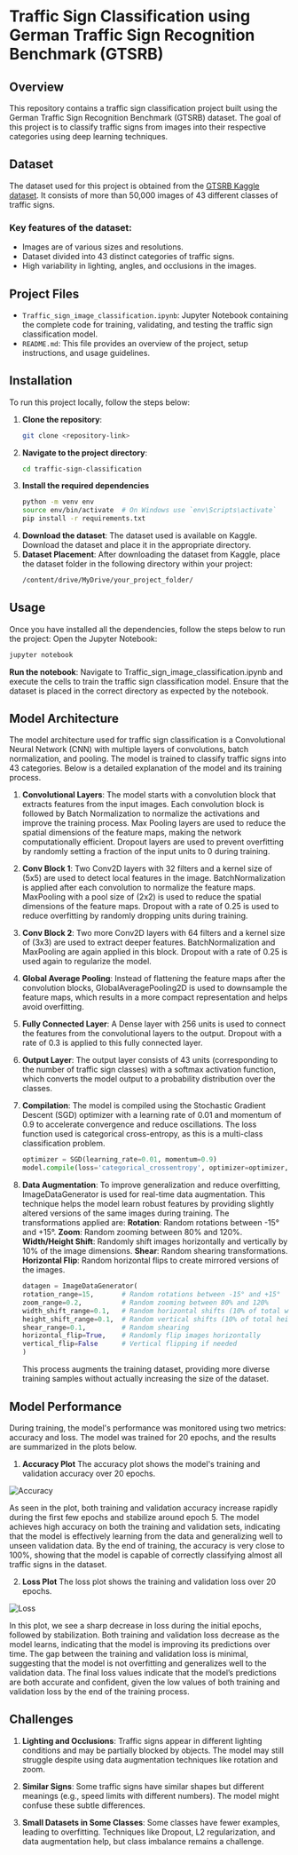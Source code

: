 # **Traffic Sign Classification using German Traffic Sign Recognition Benchmark (GTSRB)**

## **Overview**

This repository contains a traffic sign classification project built using the German Traffic Sign Recognition Benchmark (GTSRB) dataset. The goal of this project is to classify traffic signs from images into their respective categories using deep learning techniques.

## **Dataset**

The dataset used for this project is obtained from the [GTSRB Kaggle dataset](https://www.kaggle.com/datasets/meowmeowmeowmeowmeow/gtsrb-german-traffic-sign). It consists of more than 50,000 images of 43 different classes of traffic signs.

### **Key features of the dataset:**
- Images are of various sizes and resolutions.
- Dataset divided into 43 distinct categories of traffic signs.
- High variability in lighting, angles, and occlusions in the images.

## **Project Files**

- `Traffic_sign_image_classification.ipynb`: Jupyter Notebook containing the complete code for training, validating, and testing the traffic sign classification model.
- `README.md`: This file provides an overview of the project, setup instructions, and usage guidelines.

## **Installation**

To run this project locally, follow the steps below:

1. **Clone the repository**:
   ```bash
   git clone <repository-link>

2. **Navigate to the project directory**:
    ```bash
   cd traffic-sign-classification

3. **Install the required dependencies**
   ```bash
   python -m venv env
   source env/bin/activate  # On Windows use `env\Scripts\activate`
   pip install -r requirements.txt

4. **Download the dataset**:
   The dataset used is available on Kaggle. Download the dataset and place it in the appropriate directory.
5. **Dataset Placement**:
After downloading the dataset from Kaggle, place the dataset folder in the following directory within your project:
   ```bash
   /content/drive/MyDrive/your_project_folder/
##  **Usage**
Once you have installed all the dependencies, follow the steps below to run the project:
Open the Jupyter Notebook:
   ```bash
 jupyter notebook
  ```
**Run the notebook**:
Navigate to Traffic_sign_image_classification.ipynb and execute the cells to train the traffic sign classification model. Ensure that the dataset is placed in the correct directory as expected by the notebook.

## **Model Architecture**
The model architecture used for traffic sign classification is a Convolutional Neural Network (CNN) with multiple layers of convolutions, batch normalization, and pooling. The model is trained to classify traffic signs into 43 categories. Below is a detailed explanation of the model and its training process.

1. **Convolutional Layers**:
The model starts with a convolution block that extracts features from the input images.
Each convolution block is followed by Batch Normalization to normalize the activations and improve the training process.
Max Pooling layers are used to reduce the spatial dimensions of the feature maps, making the network computationally efficient.
Dropout layers are used to prevent overfitting by randomly setting a fraction of the input units to 0 during training.

2. **Conv Block 1**:
Two Conv2D layers with 32 filters and a kernel size of (5x5) are used to detect local features in the image.
BatchNormalization is applied after each convolution to normalize the feature maps.
MaxPooling with a pool size of (2x2) is used to reduce the spatial dimensions of the feature maps.
Dropout with a rate of 0.25 is used to reduce overfitting by randomly dropping units during training.

3. **Conv Block 2**:
Two more Conv2D layers with 64 filters and a kernel size of (3x3) are used to extract deeper features.
BatchNormalization and MaxPooling are again applied in this block.
Dropout with a rate of 0.25 is used again to regularize the model.

4. **Global Average Pooling**:
Instead of flattening the feature maps after the convolution blocks, GlobalAveragePooling2D is used to downsample the feature maps, which results in a more compact representation and helps avoid overfitting.

5. **Fully Connected Layer**:
A Dense layer with 256 units is used to connect the features from the convolutional layers to the output.
Dropout with a rate of 0.3 is applied to this fully connected layer.

6. **Output Layer**:
The output layer consists of 43 units (corresponding to the number of traffic sign classes) with a softmax activation function, which converts the model output to a probability distribution over the classes.

7. **Compilation**:
The model is compiled using the Stochastic Gradient Descent (SGD) optimizer with a learning rate of 0.01 and momentum of 0.9 to accelerate convergence and reduce oscillations. The loss function used is categorical cross-entropy, as this is a multi-class classification problem.
   ```python
   optimizer = SGD(learning_rate=0.01, momentum=0.9)
   model.compile(loss='categorical_crossentropy', optimizer=optimizer, metrics=['accuracy'])
   ```
9. **Data Augmentation**:
To improve generalization and reduce overfitting, ImageDataGenerator is used for real-time data augmentation. This technique helps the model learn robust features by providing slightly altered versions of the same images during training. The transformations applied are:
   **Rotation**: Random rotations between -15° and +15°.
   **Zoom**: Random zooming between 80% and 120%.
   **Width/Height Shift**: Randomly shift images horizontally and vertically by 10% of the image dimensions.
   **Shear**: Random shearing transformations.
   **Horizontal Flip**: Random horizontal flips to create mirrored versions of the images.
    ```python
    datagen = ImageDataGenerator(
    rotation_range=15,       # Random rotations between -15° and +15°
    zoom_range=0.2,          # Random zooming between 80% and 120%
    width_shift_range=0.1,   # Random horizontal shifts (10% of total width)
    height_shift_range=0.1,  # Random vertical shifts (10% of total height)
    shear_range=0.1,         # Random shearing
    horizontal_flip=True,    # Randomly flip images horizontally
    vertical_flip=False      # Vertical flipping if needed
    )
    ```
    This process augments the training dataset, providing more diverse training samples without actually increasing the size of the dataset.

## **Model Performance**
During training, the model's performance was monitored using two metrics: accuracy and loss. The model was trained for 20 epochs, and the results are summarized in the plots below.

1. **Accuracy Plot**
The accuracy plot shows the model's training and validation accuracy over 20 epochs.

![Accuracy](https://github.com/user-attachments/assets/e7ef8bfe-5967-417a-8322-8661afa639a6)

As seen in the plot, both training and validation accuracy increase rapidly during the first few epochs and stabilize around epoch 5. The model achieves high accuracy on both the training and validation sets, indicating that the model is effectively learning from the data and generalizing well to unseen validation data.
By the end of training, the accuracy is very close to 100%, showing that the model is capable of correctly classifying almost all traffic signs in the dataset.

2. **Loss Plot**
The loss plot shows the training and validation loss over 20 epochs.

![Loss](https://github.com/user-attachments/assets/7cd3da2e-703a-4595-97ce-28dedf9483a8)

In this plot, we see a sharp decrease in loss during the initial epochs, followed by stabilization. Both training and validation loss decrease as the model learns, indicating that the model is improving its predictions over time. The gap between the training and validation loss is minimal, suggesting that the model is not overfitting and generalizes well to the validation data.
The final loss values indicate that the model’s predictions are both accurate and confident, given the low values of both training and validation loss by the end of the training process.

## **Challenges**
1. **Lighting and Occlusions**:
Traffic signs appear in different lighting conditions and may be partially blocked by objects. The model may still struggle despite using data augmentation techniques like rotation and zoom.

2. **Similar Signs**:
Some traffic signs have similar shapes but different meanings (e.g., speed limits with different numbers). The model might confuse these subtle differences.

3. **Small Datasets in Some Classes**:
Some classes have fewer examples, leading to overfitting. Techniques like Dropout, L2 regularization, and data augmentation help, but class imbalance remains a challenge.




